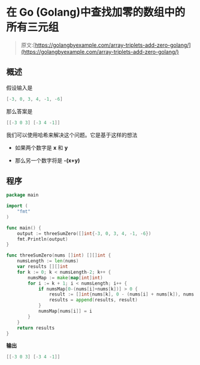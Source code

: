 # 在 Go (Golang)中查找加零的数组中的所有三元组

> 原文:[https://golangbyexample.com/array-triplets-add-zero-golang/](https://golangbyexample.com/array-triplets-add-zero-golang/)

## **概述**

假设输入是

```go
[-3, 0, 3, 4, -1, -6]
```

那么答案是

```go
[[-3 0 3] [-3 4 -1]]
```

我们可以使用哈希来解决这个问题。它是基于这样的想法

*   如果两个数字是 **x** 和 **y**

*   那么另一个数字将是 **-(x+y)**

## **程序**

```go
package main

import (
    "fmt"
)

func main() {
    output := threeSumZero([]int{-3, 0, 3, 4, -1, -6})
    fmt.Println(output)
}

func threeSumZero(nums []int) [][]int {
    numsLength := len(nums)
    var results [][]int
    for k := 0; k < numsLength-2; k++ {
        numsMap := make(map[int]int)
        for i := k + 1; i < numsLength; i++ {
            if numsMap[0-(nums[i]+nums[k])] > 0 {
                result := []int{nums[k], 0 - (nums[i] + nums[k]), nums[i]}
                results = append(results, result)
            }
            numsMap[nums[i]] = i
        }
    }
    return results
}
```

**输出**

```go
[[-3 0 3] [-3 4 -1]]
```